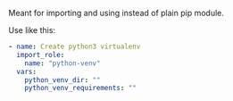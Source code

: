 Meant for importing and using instead of plain pip module.

Use like this:

```yaml
- name: Create python3 virtualenv
  import_role:
    name: "python-venv"
  vars:
    python_venv_dir: ""
    python_venv_requirements: ""
```
